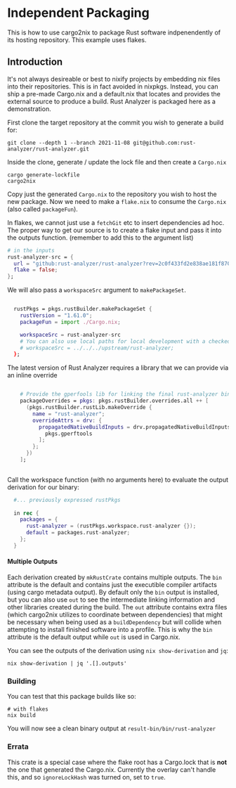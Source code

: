 # Independent Packaging

This is how to use cargo2nix to package Rust software indpenendently of its
hosting repository.  This example uses flakes.

## Introduction

It's not always desireable or best to nixify projects by embedding nix files
into their repositories. This is in fact avoided in nixpkgs. Instead, you can
ship a pre-made Cargo.nix and a default.nix that locates and provides the
external source to produce a build.  Rust Analyzer is packaged here as a
demonstration.

First clone the target repository at the commit you wish to generate a build
for:

```shell
git clone --depth 1 --branch 2021-11-08 git@github.com:rust-analyzer/rust-analyzer.git 
```

Inside the clone, generate / update the lock file and then create a `Cargo.nix`

```shell
cargo generate-lockfile
cargo2nix
```

Copy just the generated `Cargo.nix` to the repository you wish to host the new
package. Now we need to make a `flake.nix` to consume the `Cargo.nix` (also
called `packageFun`).

In flakes, we cannot just use a `fetchGit` etc to insert dependencies ad hoc.
The proper way to get our source is to create a flake input and pass it into the
outputs function.  (remember to add this to the argument list)

```nix
# in the inputs
rust-analyzer-src = {
  url = "github:rust-analyzer/rust-analyzer?rev=2c0f433fd2e838ae181f87019b6f1fefe33c6f54";
  flake = false;
};

```

We will also pass a `workspaceSrc` argument to `makePackageSet`.

```nix

  rustPkgs = pkgs.rustBuilder.makePackageSet {
    rustVersion = "1.61.0";
    packageFun = import ./Cargo.nix;

    workspaceSrc = rust-analyzer-src
    # You can also use local paths for local development with a checked out copy
    # workspaceSrc = ../../../upstream/rust-analyzer;
  };

```

The latest version of Rust Analyzer requires a library that we can provide via
an inline override

```nix

    # Provide the gperfools lib for linking the final rust-analyzer binary
    packageOverrides = pkgs: pkgs.rustBuilder.overrides.all ++ [
      (pkgs.rustBuilder.rustLib.makeOverride {
        name = "rust-analyzer";
        overrideAttrs = drv: {
          propagatedNativeBuildInputs = drv.propagatedNativeBuildInputs or [ ] ++ [
            pkgs.gperftools
          ];
        };
      })
    ];
    
```

Call the workspace function (with no arguments here) to evaluate the output
derivation for our binary:

```nix
  #... previously expressed rustPkgs
  
  in rec {
    packages = {
      rust-analyzer = (rustPkgs.workspace.rust-analyzer {});
      default = packages.rust-analyzer;
    };
  }
```

#### Multiple Outputs

Each derivation created by `mkRustCrate` contains multiple outputs.  The `bin`
attribute is the default and contains just the executible compiler artifacts
(using cargo metadata output).  By default only the `bin` output is installed,
but you can also use `out` to see the intermediate linking information and other
libraries created during the build. The `out` attribute contains extra files
(which cargo2nix utilizes to coordinate between dependencies) that might be
necessary when being used as a `buildDependency` but will collide when
attempting to install finished software into a profile.  This is why the `bin`
attribute is the default output while `out` is used in Cargo.nix.

You can see the outputs of the derivation using `nix show-derivation` and `jq`:
```
nix show-derivation | jq '.[].outputs'
```

### Building

You can test that this package builds like so:

```
# with flakes
nix build
```

You will now see a clean binary output at `result-bin/bin/rust-analyzer`

### Errata

This crate is a special case where the flake root has a Cargo.lock that is
**not** the one that generated the Cargo.nix.  Currently the overlay can't
handle this, and so `ignoreLockHash` was turned on, set to `true`.

